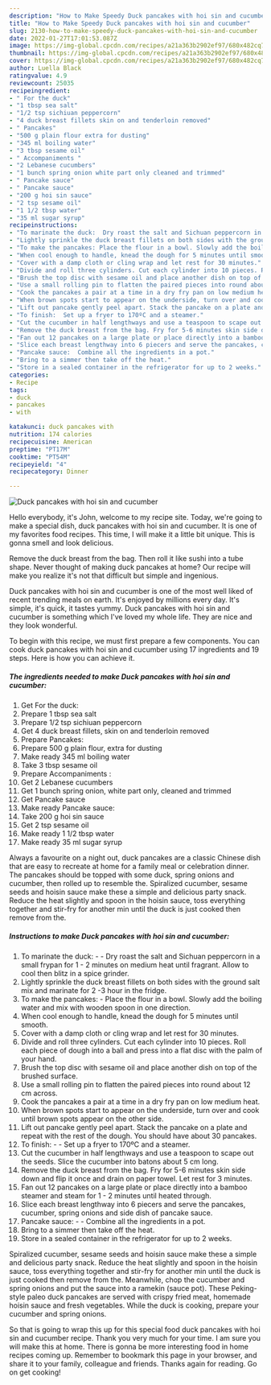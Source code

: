 ```yaml
---
description: "How to Make Speedy Duck pancakes with hoi sin and cucumber"
title: "How to Make Speedy Duck pancakes with hoi sin and cucumber"
slug: 2130-how-to-make-speedy-duck-pancakes-with-hoi-sin-and-cucumber
date: 2022-01-27T17:01:53.087Z
image: https://img-global.cpcdn.com/recipes/a21a363b2902ef97/680x482cq70/duck-pancakes-with-hoi-sin-and-cucumber-recipe-main-photo.jpg
thumbnail: https://img-global.cpcdn.com/recipes/a21a363b2902ef97/680x482cq70/duck-pancakes-with-hoi-sin-and-cucumber-recipe-main-photo.jpg
cover: https://img-global.cpcdn.com/recipes/a21a363b2902ef97/680x482cq70/duck-pancakes-with-hoi-sin-and-cucumber-recipe-main-photo.jpg
author: Luella Black
ratingvalue: 4.9
reviewcount: 25035
recipeingredient:
- " For the duck"
- "1 tbsp sea salt"
- "1/2 tsp sichiuan peppercorn"
- "4 duck breast fillets skin on and tenderloin removed"
- " Pancakes"
- "500 g plain flour extra for dusting"
- "345 ml boiling water"
- "3 tbsp sesame oil"
- " Accompaniments "
- "2 Lebanese cucumbers"
- "1 bunch spring onion white part only cleaned and trimmed"
- " Pancake sauce"
- " Pancake sauce"
- "200 g hoi sin sauce"
- "2 tsp sesame oil"
- "1 1/2 tbsp water"
- "35 ml sugar syrup"
recipeinstructions:
- "To marinate the duck:  Dry roast the salt and Sichuan peppercorn in a small frypan for 1 - 2 minutes on medium heat until fragrant. Allow to cool then blitz in a spice grinder."
- "Lightly sprinkle the duck breast fillets on both sides with the ground salt mix and marinate for 2 -3 hour in the fridge."
- "To make the pancakes: Place the flour in a bowl. Slowly add the boiling water and mix with wooden spoon in one direction."
- "When cool enough to handle, knead the dough for 5 minutes until smooth."
- "Cover with a damp cloth or cling wrap and let rest for 30 minutes."
- "Divide and roll three cylinders. Cut each cylinder into 10 pieces. Roll each piece of dough into a ball and press into a flat disc with the palm of your hand."
- "Brush the top disc with sesame oil and place another dish on top of the brushed surface."
- "Use a small rolling pin to flatten the paired pieces into round about 12 cm across."
- "Cook the pancakes a pair at a time in a dry fry pan on low medium heat."
- "When brown spots start to appear on the underside, turn over and cook until brown spots appear on the other side."
- "Lift out pancake gently peel apart. Stack the pancake on a plate and repeat with the rest of the dough. You should have about 30 pancakes."
- "To finish:  Set up a fryer to 170ºC and a steamer."
- "Cut the cucumber in half lengthways and use a teaspoon to scape out the seeds. Slice the cucumber into batons about 5 cm long."
- "Remove the duck breast from the bag. Fry for 5-6 minutes skin side down and flip it once and drain on paper towel. Let rest for 3 minutes."
- "Fan out 12 pancakes on a large plate or place directly into a bamboo steamer and steam for 1 - 2 minutes until heated through."
- "Slice each breast lengthway into 6 piecers and serve the pancakes, cucumber, spring onions and side dish of pancake sauce."
- "Pancake sauce:  Combine all the ingredients in a pot."
- "Bring to a simmer then take off the heat."
- "Store in a sealed container in the refrigerator for up to 2 weeks."
categories:
- Recipe
tags:
- duck
- pancakes
- with

katakunci: duck pancakes with 
nutrition: 174 calories
recipecuisine: American
preptime: "PT17M"
cooktime: "PT54M"
recipeyield: "4"
recipecategory: Dinner

---
```



![Duck pancakes with hoi sin and cucumber](https://img-global.cpcdn.com/recipes/a21a363b2902ef97/680x482cq70/duck-pancakes-with-hoi-sin-and-cucumber-recipe-main-photo.jpg)

Hello everybody, it's John, welcome to my recipe site. Today, we're going to make a special dish, duck pancakes with hoi sin and cucumber. It is one of my favorites food recipes. This time, I will make it a little bit unique. This is gonna smell and look delicious.

Remove the duck breast from the bag. Then roll it like sushi into a tube shape. Never thought of making duck pancakes at home? Our recipe will make you realize it's not that difficult but simple and ingenious.

Duck pancakes with hoi sin and cucumber is one of the most well liked of recent trending meals on earth. It's enjoyed by millions every day. It's simple, it's quick, it tastes yummy. Duck pancakes with hoi sin and cucumber is something which I've loved my whole life. They are nice and they look wonderful.


To begin with this recipe, we must first prepare a few components. You can cook duck pancakes with hoi sin and cucumber using 17 ingredients and 19 steps. Here is how you can achieve it.

<!--inarticleads1-->

##### The ingredients needed to make Duck pancakes with hoi sin and cucumber:

1. Get  For the duck:
1. Prepare 1 tbsp sea salt
1. Prepare 1/2 tsp sichiuan peppercorn
1. Get 4 duck breast fillets, skin on and tenderloin removed
1. Prepare  Pancakes:
1. Prepare 500 g plain flour, extra for dusting
1. Make ready 345 ml boiling water
1. Take 3 tbsp sesame oil
1. Prepare  Accompaniments :
1. Get 2 Lebanese cucumbers
1. Get 1 bunch spring onion, white part only, cleaned and trimmed
1. Get  Pancake sauce
1. Make ready  Pancake sauce:
1. Take 200 g hoi sin sauce
1. Get 2 tsp sesame oil
1. Make ready 1 1/2 tbsp water
1. Make ready 35 ml sugar syrup


Always a favourite on a night out, duck pancakes are a classic Chinese dish that are easy to recreate at home for a family meal or celebration dinner. The pancakes should be topped with some duck, spring onions and cucumber, then rolled up to resemble the. Spiralized cucumber, sesame seeds and hoisin sauce make these a simple and delicious party snack. Reduce the heat slightly and spoon in the hoisin sauce, toss everything together and stir-fry for another min until the duck is just cooked then remove from the. 

<!--inarticleads2-->

##### Instructions to make Duck pancakes with hoi sin and cucumber:

1. To marinate the duck: -  - Dry roast the salt and Sichuan peppercorn in a small frypan for 1 - 2 minutes on medium heat until fragrant. Allow to cool then blitz in a spice grinder.
1. Lightly sprinkle the duck breast fillets on both sides with the ground salt mix and marinate for 2 -3 hour in the fridge.
1. To make the pancakes: - Place the flour in a bowl. Slowly add the boiling water and mix with wooden spoon in one direction.
1. When cool enough to handle, knead the dough for 5 minutes until smooth.
1. Cover with a damp cloth or cling wrap and let rest for 30 minutes.
1. Divide and roll three cylinders. Cut each cylinder into 10 pieces. Roll each piece of dough into a ball and press into a flat disc with the palm of your hand.
1. Brush the top disc with sesame oil and place another dish on top of the brushed surface.
1. Use a small rolling pin to flatten the paired pieces into round about 12 cm across.
1. Cook the pancakes a pair at a time in a dry fry pan on low medium heat.
1. When brown spots start to appear on the underside, turn over and cook until brown spots appear on the other side.
1. Lift out pancake gently peel apart. Stack the pancake on a plate and repeat with the rest of the dough. You should have about 30 pancakes.
1. To finish: -  - Set up a fryer to 170ºC and a steamer.
1. Cut the cucumber in half lengthways and use a teaspoon to scape out the seeds. Slice the cucumber into batons about 5 cm long.
1. Remove the duck breast from the bag. Fry for 5-6 minutes skin side down and flip it once and drain on paper towel. Let rest for 3 minutes.
1. Fan out 12 pancakes on a large plate or place directly into a bamboo steamer and steam for 1 - 2 minutes until heated through.
1. Slice each breast lengthway into 6 piecers and serve the pancakes, cucumber, spring onions and side dish of pancake sauce.
1. Pancake sauce: -  - Combine all the ingredients in a pot.
1. Bring to a simmer then take off the heat.
1. Store in a sealed container in the refrigerator for up to 2 weeks.


Spiralized cucumber, sesame seeds and hoisin sauce make these a simple and delicious party snack. Reduce the heat slightly and spoon in the hoisin sauce, toss everything together and stir-fry for another min until the duck is just cooked then remove from the. Meanwhile, chop the cucumber and spring onions and put the sauce into a ramekin (sauce pot). These Peking-style paleo duck pancakes are served with crispy fried meat, homemade hoisin sauce and fresh vegetables. While the duck is cooking, prepare your cucumber and spring onions. 

So that is going to wrap this up for this special food duck pancakes with hoi sin and cucumber recipe. Thank you very much for your time. I am sure you will make this at home. There is gonna be more interesting food in home recipes coming up. Remember to bookmark this page in your browser, and share it to your family, colleague and friends. Thanks again for reading. Go on get cooking!
